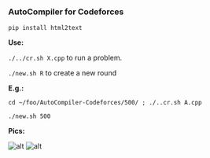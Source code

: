 
### AutoCompiler for Codeforces

`pip install html2text`

**Use:**

`./../cr.sh X.cpp` to run a problem.

`./new.sh R` to create a new round

**E.g.:**

`cd ~/foo/AutoCompiler-Codeforces/500/ ; ./..cr.sh A.cpp`

`./new.sh 500`

**Pics:**

![alt](http://i.imgur.com/Y1fsRJb.png)
![alt](http://i.imgur.com/XV7K9TC.png)

